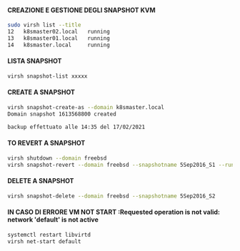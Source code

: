 #### CREAZIONE E GESTIONE DEGLI SNAPSHOT KVM ########

```bash
sudo virsh list --title
12   k8smaster02.local   running
13   k8smaster01.local   running
14   k8smaster.local     running
```


#### LISTA SNAPSHOT

```bash
virsh snapshot-list xxxxx
```


#### CREATE A SNAPSHOT #####

```bash
virsh snapshot-create-as --domain k8smaster.local
Domain snapshot 1613568800 created

backup effettuato alle 14:35 del 17/02/2021
```


#### TO REVERT A SNAPSHOT #####

```bash
virsh shutdown --domain freebsd
virsh snapshot-revert --domain freebsd --snapshotname 5Sep2016_S1 --running
```


#### DELETE A SNAPSHOT ####

```bash
virsh snapshot-delete --domain freebsd --snapshotname 5Sep2016_S2
```


####  IN CASO DI ERRORE VM NOT START :Requested operation is not valid: network 'default' is not active

```bash
systemctl restart libvirtd
virsh net-start default
```
